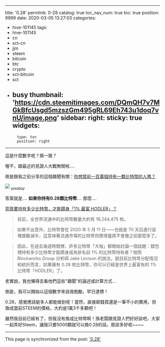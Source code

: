 
---
title: '0.28'
permlink: 0-28
catalog: true
toc_nav_num: true
toc: true
position: 9999
date: 2020-03-05 13:27:03
categories:
- hive-101145
tags:
- hive-101145
- cn
- sct-cn
- jjm
- steem
- bitcoin
- btc
- crypto
- sct-bitcoin
- sct
- busy
thumbnail: 'https://cdn.steemitimages.com/DQmQH7v7MGkBfcUsgd5mzszGm495gRL69Eh743u1doq7vnU/image.png'
sidebar:
    right:
        sticky: true
widgets:
    -
        type: toc
        position: right
---


這是什麼數字呢？猜一猜？

喔不，跟最近的見證人大戰無關啦.... 

倒是跟我之前分享的這個趣聞有關：[你想當前一百萬個持有一顆比特幣的人嗎？](https://steemit.com/sct/@deanliu/6m5ems)

![](https://cdn.steemitimages.com/DQmQH7v7MGkBfcUsgd5mzszGm495gRL69Eh743u1doq7vnU/image.png)
<sub>*pixabay*</sub>

答案就是.... **如果你持有0.28顆比特幣**.... 那麼.... 

[究竟要持有多少比特幣，才能躋身「1% 最富 HODLER」？](https://blockcast.it/2020/03/02/how-much-bitcoins-you-need-to-be-in-the-richest-1percent-of-btc-holders/)

>目前，全世界流通中的比特幣數量大約有 18,244,475 枚。

>如果不出意外，比特幣會在 2020 年 5 月 11 日——也就是 70 天后進行區塊獎勵減半，這意味著流通市場的比特幣供應增量將不會像之前那麼多了。

>因此，在過去幾週時間裡，許多比特幣「大咖」都開始討論一個話題：錢包裡持有多少比特幣才能躋身成為排名前 1% 的比特幣持有者？按照 Blockworks Group 分析師 Jake Levison 的說法，就目前比特幣分配情況和統計而言，如果擁有 0.28 枚比特幣，你可以已經是世界上最富有的 1% 比特幣「HODLER」了。

老實說，我也懶得去看他們這些"趣聞"的論述或計算方式...

倒是，我可以開始以這個數字來自我勉勵，早日達標！

0.28，感覺應該艇多人都能做到呢！當然，直接砸錢買還是一筆不小的費用，但換成當前STEEM的價格，大約是1萬3千多顆吧！

雖然我目前已經有了，但我沒有換成比特幣啊！孫老闆跟見證人們好好談吧，大家一起弄好Steem，讓我只要5000顆就可以換0.28的話，那該多好呢~~~~

- - -

This page is synchronized from the post: ['0.28'](https://steemit.com/@deanliu/0-28)
